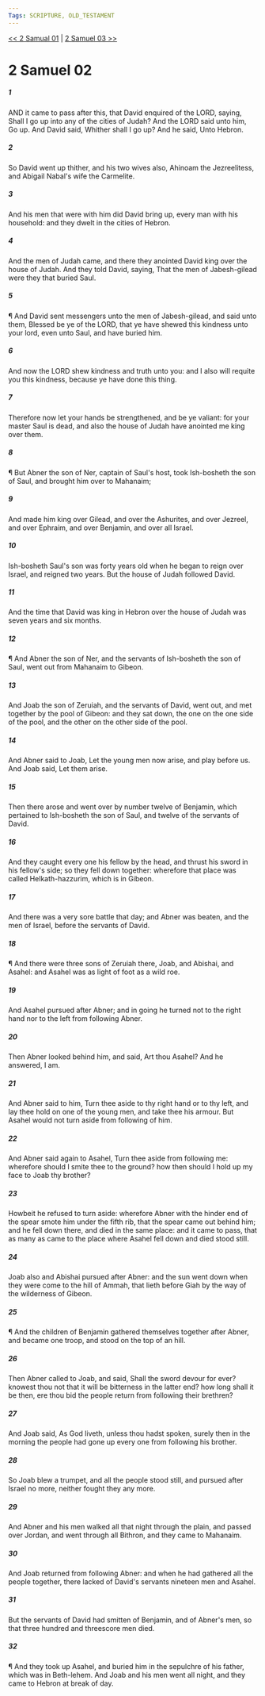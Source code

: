 ```yaml
---
Tags: SCRIPTURE, OLD_TESTAMENT
---
```


[<< 2 Samual 01](OLD_TESTAMENT/10_2_Samuel/2_Samual_01.md) | [2 Samuel 03 >>](OLD_TESTAMENT/10_2_Samuel/2_Samuel_03.md)

# 2 Samuel 02

##### 1

AND it came to pass after this, that David enquired of the LORD, saying, Shall I go up into any of the cities of Judah? And the LORD said unto him, Go up. And David said, Whither shall I go up? And he said, Unto Hebron.

##### 2

So David went up thither, and his two wives also, Ahinoam the Jezreelitess, and Abigail Nabal's wife the Carmelite.

##### 3

And his men that were with him did David bring up, every man with his household: and they dwelt in the cities of Hebron.

##### 4

And the men of Judah came, and there they anointed David king over the house of Judah. And they told David, saying, That the men of Jabesh-gilead were they that buried Saul.

##### 5

¶ And David sent messengers unto the men of Jabesh-gilead, and said unto them, Blessed be ye of the LORD, that ye have shewed this kindness unto your lord, even unto Saul, and have buried him.

##### 6

And now the LORD shew kindness and truth unto you: and I also will requite you this kindness, because ye have done this thing.

##### 7

Therefore now let your hands be strengthened, and be ye valiant: for your master Saul is dead, and also the house of Judah have anointed me king over them.

##### 8

¶ But Abner the son of Ner, captain of Saul's host, took Ish-bosheth the son of Saul, and brought him over to Mahanaim;

##### 9

And made him king over Gilead, and over the Ashurites, and over Jezreel, and over Ephraim, and over Benjamin, and over all Israel.

##### 10

Ish-bosheth Saul's son was forty years old when he began to reign over Israel, and reigned two years. But the house of Judah followed David.

##### 11

And the time that David was king in Hebron over the house of Judah was seven years and six months.

##### 12

¶ And Abner the son of Ner, and the servants of Ish-bosheth the son of Saul, went out from Mahanaim to Gibeon.

##### 13

And Joab the son of Zeruiah, and the servants of David, went out, and met together by the pool of Gibeon: and they sat down, the one on the one side of the pool, and the other on the other side of the pool.

##### 14

And Abner said to Joab, Let the young men now arise, and play before us. And Joab said, Let them arise.

##### 15

Then there arose and went over by number twelve of Benjamin, which pertained to Ish-bosheth the son of Saul, and twelve of the servants of David.

##### 16

And they caught every one his fellow by the head, and thrust his sword in his fellow's side; so they fell down together: wherefore that place was called Helkath-hazzurim, which is in Gibeon.

##### 17

And there was a very sore battle that day; and Abner was beaten, and the men of Israel, before the servants of David.

##### 18

¶ And there were three sons of Zeruiah there, Joab, and Abishai, and Asahel: and Asahel was as light of foot as a wild roe.

##### 19

And Asahel pursued after Abner; and in going he turned not to the right hand nor to the left from following Abner.

##### 20

Then Abner looked behind him, and said, Art thou Asahel? And he answered, I am.

##### 21

And Abner said to him, Turn thee aside to thy right hand or to thy left, and lay thee hold on one of the young men, and take thee his armour. But Asahel would not turn aside from following of him.

##### 22

And Abner said again to Asahel, Turn thee aside from following me: wherefore should I smite thee to the ground? how then should I hold up my face to Joab thy brother?

##### 23

Howbeit he refused to turn aside: wherefore Abner with the hinder end of the spear smote him under the fifth rib, that the spear came out behind him; and he fell down there, and died in the same place: and it came to pass, that as many as came to the place where Asahel fell down and died stood still.

##### 24

Joab also and Abishai pursued after Abner: and the sun went down when they were come to the hill of Ammah, that lieth before Giah by the way of the wilderness of Gibeon.

##### 25

¶ And the children of Benjamin gathered themselves together after Abner, and became one troop, and stood on the top of an hill.

##### 26

Then Abner called to Joab, and said, Shall the sword devour for ever? knowest thou not that it will be bitterness in the latter end? how long shall it be then, ere thou bid the people return from following their brethren?

##### 27

And Joab said, As God liveth, unless thou hadst spoken, surely then in the morning the people had gone up every one from following his brother.

##### 28

So Joab blew a trumpet, and all the people stood still, and pursued after Israel no more, neither fought they any more.

##### 29

And Abner and his men walked all that night through the plain, and passed over Jordan, and went through all Bithron, and they came to Mahanaim.

##### 30

And Joab returned from following Abner: and when he had gathered all the people together, there lacked of David's servants nineteen men and Asahel.

##### 31

But the servants of David had smitten of Benjamin, and of Abner's men, so that three hundred and threescore men died.

##### 32

¶ And they took up Asahel, and buried him in the sepulchre of his father, which was in Beth-lehem. And Joab and his men went all night, and they came to Hebron at break of day.
